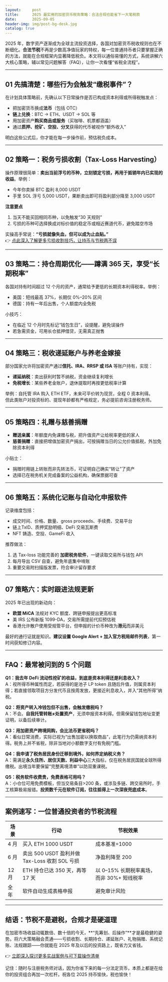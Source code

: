 ```yaml
---
layout:     post
title:      2025 最实用的加密货币税务策略：合法合规也能省下一大笔税款
date:       2025-09-05
header-img: img/post-bg-desk.jpg
catalog: true
---
```


2025 年，数字资产逐渐成为全球主流投资选择，各国对加密货币税收规则也在不断细化。**合法节税**不再是少数高净值玩家的特权，每一位普通持币者只要掌握正确的方法，就能在合规框架内显著降低税负。本文将以通俗易懂的方式，系统讲解六大核心策略，辅以常见问题解答（FAQ），让你一次看懂“省税全流程”。

---

## 01 先搞清楚：哪些行为会触发“缴税事件”？

在计划具体策略前，先确认以下日常操作是否已构成资本利得或所得税触发点：

- 把加密货币换成**法币**（包括 OTC）
- **链上兑换**：BTC → ETH、USDT → SOL 等
- 用加密资产**购买商品或服务**（买咖啡、机票都涵盖）
- 通过**质押、挖矿、空投、分叉**获得的代币被视作“额外收入”

明白这些公式后，你才能在每一步操作前，预估税负成本。

---

## 02 策略一：税务亏损收割（Tax-Loss Harvesting）

操作原理很简单：**卖出当前浮亏的币种，立刻锁定亏损，再用于抵销年内已实现的收益**。举例：

- 今年你卖掉 BTC 盈利 8,000 USDT
- 手里 SOL 浮亏 5,000 USDT，果断卖出即可将盈利部分降至 3,000 USDT

**注意要点**  
1. 当天不能买回相同币种，以免触发“30 天规则”  
2. 亏损的币种可选择换成对标价值的稳定币或相近赛道代币，避免踏空市场

实操高手常说：**“亏损就像失血，但可以成为止血贴。”**  
👉 [点此深入了解更多亏损收割技巧，让持币与节税两不误](https://okxdog.com/)

---

## 03 策略二：持仓周期优化——蹲满 365 天，享受“长期税率”

各国对持有时间超过 12 个月的资产，通常给予更低的长期资本利得税率。举例：  
- 美国：短线最高 37%，长期仅 0%–20% 区间  
- 德国：持有一年后出售，个人额度内全免税

小技巧：  
- 在临近 12 个月时先标记“钱包生日”，设提醒，避免误操作  
- 若急需资金，可用长仓抵押借贷，无需真正抛售

---

## 04 策略三：税收递延账户与养老金嫁接

部分国家允许将加密资产通过**信托、IRA、RRSP 或 ISA** 等账户持有，实现：

- **递延纳税**：卖出获利时暂不纳税，资金继续复利增长  
- **免税增长**：某些养老金账户，退休提取时再按更低税率计算

举例：自托管 IRA 购入 ETH ETF，未来可平价转为现货，全程 0 资本利得。  
但此类账户对投资标的、提现年龄都有严格规定，务必提前咨询注册税务师。

---

## 05 策略四：礼赠与慈善捐赠

- **赠送亲属**：年额度内免课赠与税，把升值资产让给税率更低的家人  
- **慈善捐赠**：直接把增值加密资产捐出，可按捐赠当日的公允价值抵税，外加免除资本利得

小贴士：  
- 捐赠时用链上转账而非先转法币，可证明自己确实“转让”了资产  
- 选择已在税务机关完成备案的公益机构，确保票据可查

---

## 06 策略五：系统化记账与自动化申报软件

记录维度包括：  
- 成交时间、价格、数量、gross proceeds、手续费、交易平台  
- 链上TxID、质押奖励明细、DeFi 交易瓦斯费  
- NFT 铸造、空投、GameFi 收入

推荐做法：  
1. 选 Tax-loss 功能完善的 **加密税务软件**，一键读取交易所与钱包 API  
2. 每月导出 CSV 自查，避免年底集中啃账  
3. 重要交易附扫描版发票，符合审计留存要求

---

## 07 策略六：实时跟进法规更新

2025 年已出现的新动向：

- **欧盟 MiCA** 法规对 KYC 额度、跨链申报提出更高标准  
- 美 IRS 公布新版 1099-DA，交易所需提前代扣预估税  
- 香港允许散户使用受规管平台，但申报的计价币种改为**港元**而非美元

最好的通行证就是知识。**建议设置 Google Alert + 加入官方税局邮件列表**，第一时间获知修订内容。

---

## FAQ：最常被问到的 5 个问题

**Q1：我去年 DeFi 流动性挖矿的收益，到底是资本利得还是利息收入？**  
A：视所得币种属性而定，若获得的是池子 LP token 且随后升值，则属资本利得；若直接领取项目方分发代币且按周发放，更接近利息收入，并入“其他所得”纳税。

**Q2：将资产转入冷钱包但不出售，会触发缴税吗？**  
A：不会。**自我托管转账≠处置资产**，无须申报资本利得。但需保留钱包地址变更证明，以备后续审计。

**Q3：用加密资产跨境网购，会比法币更省税吗？**  
A：看似日常消费，实际已视为“出售加密以换取商品”，此笔行为仍需纳资本利得。税务上并不省税，除非当地对小额数字支付有免税门槛。

**Q4：我申请了税务居民身份迁移到境外，如何界定纳税义务？**  
A：需满足**永久住所、居住天数、利益中心**三大指标，仅在税务居民国就全球所得缴税。出境当年要保留“完整离境清单”以防双重课税。

**Q5：税务软件收费贵，免费表格可用吗？**  
A：小仓位可用免费模板，但当交易条目>200 条，或涉及多链、跨交易所时，手工核算极易报错。**投资数千元在软件订阅，往往抵得上一次深夜兜底成本**。

---

## 案例速写：一位普通投资者的节税流程

| 场景 | 行动 | 节税效果 |
|------|------|----------|
| 4 月 | 买入 ETH 1000 USDT | 成本基准=1000 |
| 6 月 | 卖出 500 USDT 盈利并做 Tax-Loss 收割 SOL 亏损 | 净盈利降至 200 |
| 12 月 | ETH 持仓已达 350 天，再等 17 天 | 以 0–15% 长期税率离场，而非 30%+ 短线税率 |
| 全年 | 软件自动生成表格申报 | 避免审计风险 |

---

## 结语：节税不是避税，合规才是硬道理

在加密市场收益动辄数倍、数十倍的今天，**“先筹划、后操作”**才是最稳健的姿势。将六大策略融会贯通——亏损收割、长期持仓、递延账户、礼物捐赠、系统记账、法规跟踪——你就能在 2025 年及以后的投资路上，既省力又省钱。

👉 [立即深入探讨更多实战案例与可下载操作清单](https://okxdog.com/)

记住：随时与注册税务师对话，因为你省下来的每一分法定货币，本质上都是在给你的投资组合再加一次杠杆。祝各位 2025 持币愉快，税也愉快！